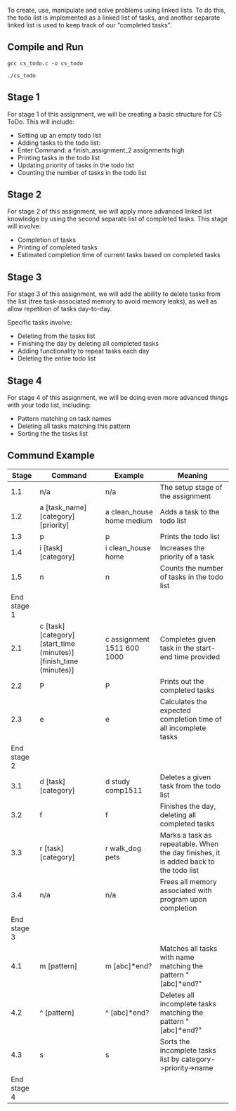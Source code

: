 To create, use, manipulate and solve problems using linked lists. To do this, the todo list is implemented as a linked list of tasks, and another separate linked list is used to keep track of our “completed tasks”.

## Compile and Run
```gcc cs_todo.c -o cs_todo```

```./cs_todo```

## Stage 1
For stage 1 of this assignment, we will be creating a basic structure for CS ToDo. This will include:

  - Setting up an empty todo list
  - Adding tasks to the todo list:
  - Enter Command: a finish_assignment_2 assignments high
  - Printing tasks in the todo list
  - Updating priority of tasks in the todo list
  - Counting the number of tasks in the todo list


## Stage 2
For stage 2 of this assignment, we will apply more advanced linked list knowledge by using the second separate list of completed tasks. This stage will involve:

  - Completion of tasks
  - Printing of completed tasks
  - Estimated completion time of current tasks based on completed tasks

## Stage 3
For stage 3 of this assignment, we will add the ability to delete tasks from the list (free task-associated memory to avoid memory leaks), as well as allow repetition of tasks day-to-day.

Specific tasks involve:

  - Deleting from the tasks list
  - Finishing the day by deleting all completed tasks
  - Adding functionality to repeat tasks each day
  - Deleting the entire todo list

## Stage 4
For stage 4 of this assignment, we will be doing even more advanced things with your todo list, including:

  - Pattern matching on task names
  - Deleting all tasks matching this pattern
  - Sorting the the tasks list


## Commund Example
| Stage       | Command                        | Example                                      | Meaning                                                      |
|-------------|--------------------------------|----------------------------------------------|--------------------------------------------------------------|
| 1.1         | n/a                            | n/a                                          | The setup stage of the assignment                            |
| 1.2         | a [task_name] [category] [priority] | a clean_house home medium                     | Adds a task to the todo list                                 |
| 1.3         | p                              | p                                            | Prints the todo list                                         |
| 1.4         | i [task] [category]            | i clean_house home                           | Increases the priority of a task                             |
| 1.5         | n                              | n                                            | Counts the number of tasks in the todo list                  |
| End stage 1 |                                |                                              |                                                              |
| 2.1         | c [task] [category] [start_time (minutes)] [finish_time (minutes)] | c assignment 1511 600 1000                  | Completes given task in the start-end time provided           |
| 2.2         | P                              | P                                            | Prints out the completed tasks                               |
| 2.3         | e                              | e                                            | Calculates the expected completion time of all incomplete tasks |
| End stage 2 |                                |                                              |                                                              |
| 3.1         | d [task] [category]            | d study comp1511                             | Deletes a given task from the todo list                       |
| 3.2         | f                              | f                                            | Finishes the day, deleting all completed tasks                |
| 3.3         | r [task] [category]            | r walk_dog pets                              | Marks a task as repeatable. When the day finishes, it is added back to the todo list |
| 3.4         | n/a                            | n/a                                          | Frees all memory associated with program upon completion      |
| End stage 3 |                                |                                              |                                                              |
| 4.1         | m [pattern]                    | m [abc]*end?                                 | Matches all tasks with name matching the pattern "[abc]*end?" |
| 4.2         | ^ [pattern]                    | ^ [abc]*end?                                 | Deletes all incomplete tasks matching the pattern "[abc]*end?" |
| 4.3         | s                              | s                                            | Sorts the incomplete tasks list by category->priority->name   |
| End stage 4 |                                |                                              |                                                              |
